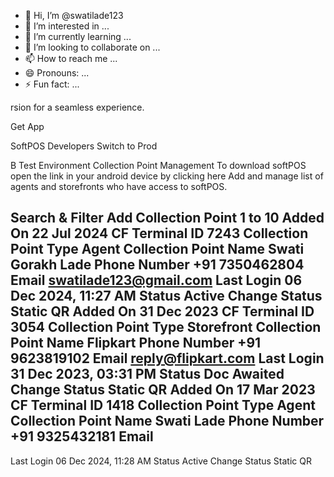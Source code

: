 - 👋 Hi, I’m @swatilade123
- 👀 I’m interested in ...
- 🌱 I’m currently learning ...
- 💞️ I’m looking to collaborate on ...
- 📫 How to reach me ...
- 😄 Pronouns: ...
- ⚡ Fun fact: ...

<!---
swatilade123/swatilade123 is a ✨ special ✨ repository because its `README.md` (this file) appears on your GitHub profile.
You can click the Preview link to take a look at your changes.
--->
rsion for a seamless experience.

Get App

SoftPOS
Developers
Switch to Prod

B
Test Environment
Collection Point Management
To download softPOS open the link in your android device by clicking here
Add and manage list of agents and storefronts who have access to softPOS.

Search & Filter
Add Collection Point
1 to 10
Added On
22 Jul 2024
CF Terminal ID
7243
Collection Point Type
Agent
Collection Point Name
Swati Gorakh Lade
Phone Number
+91 7350462804
Email
swatilade123@gmail.com
Last Login
06 Dec 2024, 11:27 AM
Status
Active
Change Status
Static QR
Added On
31 Dec 2023
CF Terminal ID
3054
Collection Point Type
Storefront
Collection Point Name
Flipkart
Phone Number
+91 9623819102
Email
reply@flipkart.com
Last Login
31 Dec 2023, 03:31 PM
Status
Doc Awaited
Change Status
Static QR
Added On
17 Mar 2023
CF Terminal ID
1418
Collection Point Type
Agent
Collection Point Name
Swati Lade
Phone Number
+91 9325432181
Email
--
Last Login
06 Dec 2024, 11:28 AM
Status
Active
Change Status
Static QR
